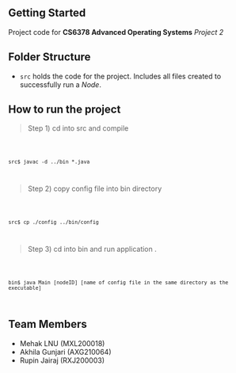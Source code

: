 ## Getting Started

Project code for **CS6378 Advanced Operating Systems** *Project 2*

## Folder Structure

- `src` holds the code for the project. Includes all files created to successfully run a *Node*.

## How to run the project

> Step 1) cd into src and compile
<code>

    src$ javac -d ../bin *.java
</code>

> Step 2) copy config file into bin directory
<code>

    src$ cp ./config ../bin/config
</code>

> Step 3) cd into bin and run application .
<code>

    bin$ java Main [nodeID] [name of config file in the same directory as the executable]
</code>

## Team Members
- Mehak LNU (MXL200018)
- Akhila Gunjari (AXG210064)
- Rupin Jairaj (RXJ200003)